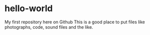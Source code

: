 # hello-world
My first repository here on Github
This is a good place to put files like photographs, code, sound files and the like.
